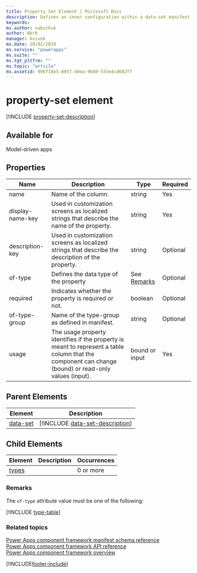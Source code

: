 ```yaml
---
title: Property Set Element | Microsoft Docs
description: Defines an inner configuration within a data-set manifest node to allow you to explicitly configure a column of your data-set against a column of a given type from the table against which the data-set is configured.
keywords:
ms.author: nabuthuk
author: Nkrb
manager: kvivek
ms.date: 10/01/2019
ms.service: "powerapps"
ms.suite: ""
ms.tgt_pltfrm: ""
ms.topic: "article"
ms.assetid: 996f10e5-8057-40ea-9680-555e4cd682ff
---
```


# property-set element

[!INCLUDE [property-set-description](includes/property-set-description.md)]

## Available for

Model-driven apps

## Properties

|Name |Description |Type |Required |
|----- |------ |------ |---------- |
|name | Name of the column. |string |Yes |
|display-name-key  | Used in customization screens as localized strings that describe the name of the property. |string |Yes |
|description-key |Used in customization screens as localized strings that describe the description of the property. |string |Optional |
|of-type |Defines the data type of the property |See [Remarks](#remarks) |Optional |
|required|Indicates whether the property is required or not.|boolean |Optional |
|of-type-group |Name of the type-group as defined in manifest. |string|Optional |
|usage |The usage property identifies if the property is meant to represent a table column that the component can change (bound) or read-only values (input). |bound or input |Yes |

## Parent Elements

|Element|Description|
|--|--|
|[data-set](data-set.md)|[!INCLUDE [data-set-description](includes/data-set-description.md)]|

## Child Elements

|Element|Description|Occurrences|
|--|--|--|
|[types](types.md)||0 or more|

### Remarks

The `of-type` attribute value must be one of the following:

[!INCLUDE [type-table](includes/type-table.md)]

### Related topics

[Power Apps component framework manifest schema reference](index.md)<br/>
[Power Apps component framework API reference](../reference/index.md)<br/>
[Power Apps component framework overview](../overview.md)

[!INCLUDE[footer-include](../../../includes/footer-banner.md)]